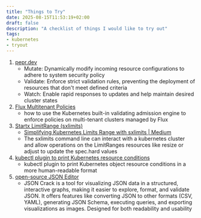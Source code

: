 ```yaml
---
title: "Things to Try"
date: 2025-08-15T11:53:19+02:00
draft: false
description: "A checklist of things I would like to try out"
tags:
- kubernetes
- tryout
---
```


1. [pepr.dev][1]
    - Mutate: Dynamically modify incoming resource configurations to adhere to system security policy
    - Validate: Enforce strict validation rules, preventing the deployment of resources that don't meet defined criteria
    - Watch: Enable rapid responses to updates and help maintain desired cluster states
2. [Flux Multitenant Policies][2]
    - how to use the Kubernetes built-in validating admission engine to enforce policies on multi-tenant clusters managed by Flux
3. [Startx LimitRange (sxlimits)][3]
    - [Simplifying Kubernetes Limits Range with sxlimits | Medium][4]
    - The sxlimits command line can interact with a kubernetes cluster and allow operations on the LimitRanges resources like resize or adjust to update the spec.hard values
4. [kubectl plugin to print Kubernetes resource conditions][5]
    - kubectl plugin to print Kubernetes object resource conditions in a more human-readable format
5. [open-source JSON Editor][6]
    - JSON Crack is a tool for visualizing JSON data in a structured, interactive graphs, making it easier to explore, format, and validate JSON. It offers features like converting JSON to other formats (CSV, YAML), generating JSON Schema, executing queries, and exporting visualizations as images. Designed for both readability and usability


[1]: https://pepr.dev
[2]: https://fluxcd.control-plane.io/guides/flux-policies/
[3]: https://sxlimits.readthedocs.io/en/stable/
[4]: https://startxfr.medium.com/simplifying-kubernetes-limits-range-with-sxlimits-604a96eaaf2c
[5]: https://github.com/ahmetb/kubectl-cond
[6]: https://github.com/AykutSarac/jsoncrack.com
